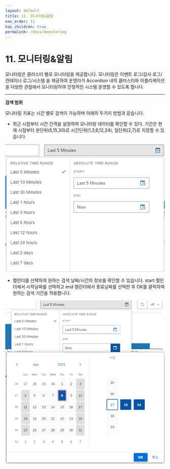 ```yaml
---
layout: default
title: 11. 모니터링&알림
nav_order: 11
has_children: true
permalink: /docs/monitoring
---
```


# 11. 모니터링&알림

모니터링은 클러스터 별로 모니터링을 제공합니다. 모니터링은 이벤트 로그/감사 로그/컨테이너 로그/시스템 을 제공하여 운영자가 Accordion 내의 클러스터와 어플리케이션을 다양한 관점에서 모니터링하여 안정적인 시스템 운영할 수 있도록 합나다.

---

**검색 범위**

모니터링 지표는 시간 별로 검색이 가능하며 아래의 두가지 방법과 같습니다.

- 최근 시점부터 시간 간격을 설정하여 모니터링 데이터를 확인할 수 있다. 기간은 현재 시점부터 분단위(5,15,30)로 시간단위(1,3,6,12,24), 일단위(2,7)로 지정할 수 있습니다.

![range_time.png](/assets/images/monitoring/range_time.png)

- 캘린더를 선택하여 원하는 검색 날짜/시간의 정보를 확인할 수 있습니다. start 캘린더에서 시작날짜를 선택하고 end 캘린더에서 종료날짜를 선택한 후 OK를 클릭하여 원하는 검색 기간을 적용합니다.

![range_calendar.png](/assets/images/monitoring/range_calendar.png)